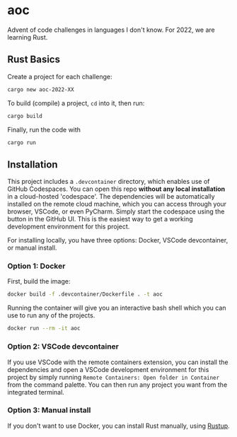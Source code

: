 # aoc

Advent of code challenges in languages I don't know. For 2022, we are learning Rust.

## Rust Basics

Create a project for each challenge:

```bash
cargo new aoc-2022-XX
```

To build (compile) a project, `cd` into it, then run:

```bash
cargo build
```

Finally, run the code with

```bash
cargo run
```

## Installation

This project includes a `.devcontainer` directory, which enables use of GitHub Codespaces. You can open this repo **without any local installation** in a cloud-hosted 'codespace'. The dependencies will be automatically installed on the remote cloud machine, which you can access through your browser, VSCode, or even PyCharm. Simply start the codespace using the button in the GitHub UI. This is the easiest way to get a working development environment for this project.

For installing locally, you have three options: Docker, VSCode devcontainer, or manual install.

### Option 1: Docker

First, build the image:

```bash
docker build -f .devcontainer/Dockerfile . -t aoc
```

Running the container will give you an interactive bash shell which you can use to run any of the projects.

```bash
docker run --rm -it aoc
```

### Option 2: VSCode devcontainer

If you use VSCode with the remote containers extension, you can install the dependencies and open a VSCode development environment for this project by simply running `Remote Containers: Open folder in Container` from the command palette. You can then run any project you want from the integrated terminal.

### Option 3: Manual install

If you don't want to use Docker, you can install Rust manually, using [Rustup](https://doc.rust-lang.org/book/ch01-01-installation.html).
